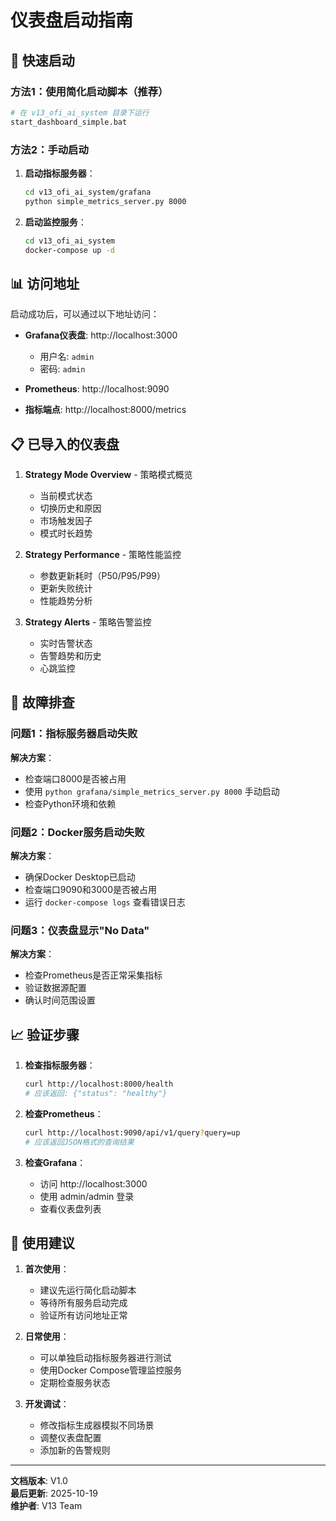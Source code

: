 # 仪表盘启动指南

## 🚀 快速启动

### 方法1：使用简化启动脚本（推荐）

```bash
# 在 v13_ofi_ai_system 目录下运行
start_dashboard_simple.bat
```

### 方法2：手动启动

1. **启动指标服务器**：
   ```bash
   cd v13_ofi_ai_system/grafana
   python simple_metrics_server.py 8000
   ```

2. **启动监控服务**：
   ```bash
   cd v13_ofi_ai_system
   docker-compose up -d
   ```

## 📊 访问地址

启动成功后，可以通过以下地址访问：

- **Grafana仪表盘**: http://localhost:3000
  - 用户名: `admin`
  - 密码: `admin`

- **Prometheus**: http://localhost:9090

- **指标端点**: http://localhost:8000/metrics

## 📋 已导入的仪表盘

1. **Strategy Mode Overview** - 策略模式概览
   - 当前模式状态
   - 切换历史和原因
   - 市场触发因子
   - 模式时长趋势

2. **Strategy Performance** - 策略性能监控
   - 参数更新耗时（P50/P95/P99）
   - 更新失败统计
   - 性能趋势分析

3. **Strategy Alerts** - 策略告警监控
   - 实时告警状态
   - 告警趋势和历史
   - 心跳监控

## 🔧 故障排查

### 问题1：指标服务器启动失败
**解决方案**：
- 检查端口8000是否被占用
- 使用 `python grafana/simple_metrics_server.py 8000` 手动启动
- 检查Python环境和依赖

### 问题2：Docker服务启动失败
**解决方案**：
- 确保Docker Desktop已启动
- 检查端口9090和3000是否被占用
- 运行 `docker-compose logs` 查看错误日志

### 问题3：仪表盘显示"No Data"
**解决方案**：
- 检查Prometheus是否正常采集指标
- 验证数据源配置
- 确认时间范围设置

## 📈 验证步骤

1. **检查指标服务器**：
   ```bash
   curl http://localhost:8000/health
   # 应该返回: {"status": "healthy"}
   ```

2. **检查Prometheus**：
   ```bash
   curl http://localhost:9090/api/v1/query?query=up
   # 应该返回JSON格式的查询结果
   ```

3. **检查Grafana**：
   - 访问 http://localhost:3000
   - 使用 admin/admin 登录
   - 查看仪表盘列表

## 🎯 使用建议

1. **首次使用**：
   - 建议先运行简化启动脚本
   - 等待所有服务启动完成
   - 验证所有访问地址正常

2. **日常使用**：
   - 可以单独启动指标服务器进行测试
   - 使用Docker Compose管理监控服务
   - 定期检查服务状态

3. **开发调试**：
   - 修改指标生成器模拟不同场景
   - 调整仪表盘配置
   - 添加新的告警规则

---

**文档版本**: V1.0  
**最后更新**: 2025-10-19  
**维护者**: V13 Team
